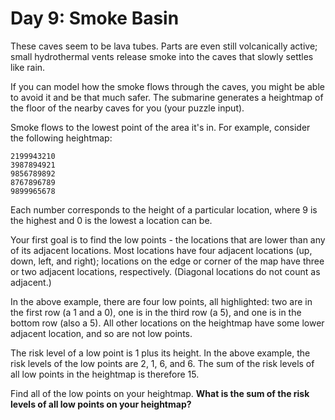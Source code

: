 # Day 9: Smoke Basin

These caves seem to be lava tubes.
Parts are even still volcanically active; small hydrothermal vents release smoke into the caves that slowly settles like rain.

If you can model how the smoke flows through the caves, you might be able to avoid it and be that much safer.
The submarine generates a heightmap of the floor of the nearby caves for you (your puzzle input).

Smoke flows to the lowest point of the area it's in.
For example, consider the following heightmap:
```
2199943210
3987894921
9856789892
8767896789
9899965678
```
Each number corresponds to the height of a particular location, where 9 is the highest and 0 is the lowest a location can be.

Your first goal is to find the low points - the locations that are lower than any of its adjacent locations.
Most locations have four adjacent locations (up, down, left, and right); locations on the edge or corner of the map have three or two adjacent locations, respectively.
(Diagonal locations do not count as adjacent.)

In the above example, there are four low points, all highlighted: two are in the first row (a 1 and a 0), one is in the third row (a 5), and one is in the bottom row (also a 5).
All other locations on the heightmap have some lower adjacent location, and so are not low points.

The risk level of a low point is 1 plus its height.
In the above example, the risk levels of the low points are 2, 1, 6, and 6.
The sum of the risk levels of all low points in the heightmap is therefore 15.

Find all of the low points on your heightmap.
**What is the sum of the risk levels of all low points on your heightmap?**
